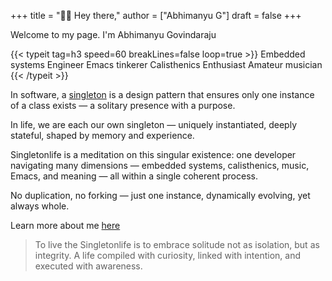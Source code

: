 +++
title = "👋🏻 Hey there,"
author = ["Abhimanyu G"]
draft = false
+++

Welcome to my page. I'm Abhimanyu Govindaraju

{{< typeit tag=h3 speed=60 breakLines=false loop=true >}}
Embedded systems Engineer
Emacs tinkerer
Calisthenics Enthusiast
Amateur musician
{{< /typeit >}}

In software, a [singleton](https://refactoring.guru/design-patterns/singleton) is a design pattern that ensures only one instance of a class exists — a solitary presence with a purpose.

In life, we are each our own singleton — uniquely instantiated, deeply stateful, shaped by memory and experience.

Singletonlife is a meditation on this singular existence: one developer navigating many dimensions — embedded systems, calisthenics, music, Emacs, and meaning — all within a single coherent process.

No duplication, no forking — just one instance, dynamically evolving, yet always whole.

Learn more about me [here](/about)

> To live the Singletonlife is to embrace solitude not as isolation, but as integrity. A life compiled with curiosity, linked with intention, and executed with awareness.
